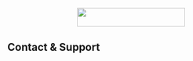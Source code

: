 <p align="center"><a href="https://heroku.com/deploy?template=https://github.com/vipinofficialxd/Video-stream-1"> <img src="https://img.shields.io/badge/Deploy%20To%20Heroku-yellow?style=for-the-badge&logo=heroku" width="220" height="38.45"/></a></p>


## Contact & Support
